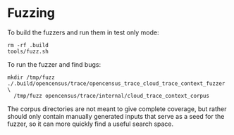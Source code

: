 # Fuzzing

To build the fuzzers and run them in test only mode:

```shell
rm -rf .build
tools/fuzz.sh
```

To run the fuzzer and find bugs:

```shell
mkdir /tmp/fuzz
./.build/opencensus/trace/opencensus_trace_cloud_trace_context_fuzzer \
  /tmp/fuzz opencensus/trace/internal/cloud_trace_context_corpus
```

The corpus directories are not meant to give complete coverage, but
rather should only contain manually generated inputs that serve as a seed
for the fuzzer, so it can more quickly find a useful search space.

